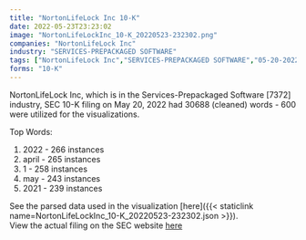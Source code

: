 ```yaml
---
title: "NortonLifeLock Inc 10-K"
date: 2022-05-23T23:23:02
image: "NortonLifeLockInc_10-K_20220523-232302.png"
companies: "NortonLifeLock Inc"
industry: "SERVICES-PREPACKAGED SOFTWARE"
tags: ["NortonLifeLock Inc","SERVICES-PREPACKAGED SOFTWARE","05-20-2022","10-K"]
forms: "10-K"
---
```

NortonLifeLock Inc, which is in the Services-Prepackaged Software [7372] industry, SEC 10-K filing on May 20, 2022 had 30688 (cleaned) words - 600 were utilized for the visualizations.

Top Words:
1. 2022 - 266 instances
2. april - 265 instances
3. 1 - 258 instances
4. may - 243 instances
5. 2021 - 239 instances


See the parsed data used in the visualization [here]({{< staticlink name=NortonLifeLockInc_10-K_20220523-232302.json >}}).  
View the actual filing on the SEC website [here](https://www.sec.gov/Archives/edgar/data/849399/0000849399-22-000013.txt)